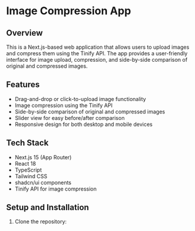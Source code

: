 # Image Compression App

## Overview

This is a Next.js-based web application that allows users to upload images and compress them using the Tinify API. The app provides a user-friendly interface for image upload, compression, and side-by-side comparison of original and compressed images.

## Features

- Drag-and-drop or click-to-upload image functionality
- Image compression using the Tinify API
- Side-by-side comparison of original and compressed images
- Slider view for easy before/after comparison
- Responsive design for both desktop and mobile devices

## Tech Stack

- Next.js 15 (App Router)
- React 18
- TypeScript
- Tailwind CSS
- shadcn/ui components
- Tinify API for image compression

## Setup and Installation

1. Clone the repository:
